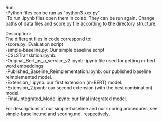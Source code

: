 Run:\
-Python files can be run as "python3 xxx.py" \
-To run .ipynb files open them in colab. They can be run again. Change paths of data files and score.py file according to the directory structure.

Description:\
The different files in code correspond to:\
-score.py: Evaluation script\
-simple-baseline.py: Our simple baseline script\
-CSLSTranslation.ipynb: \
-Original_Bert_as_a_service_v2.ipynb: ipynb file used for getting m-bert word embeddings\
-Published_Baseline_Reimplementation.ipynb: our published baseline reimplemented model.\
-Extension_1.ipynb: our first extension (m-BERT) model.\
-Extension_2.ipynb: our second extension (with the best combination) model.\
-Final_Integrated_Model.ipynb: our final integrated model.

For descriptions of our simple-baseline and our scoring procedures, see simple-baseline.md and scoring.md, respectively.